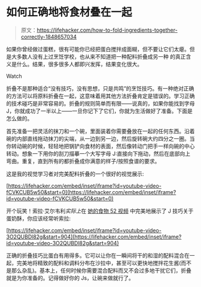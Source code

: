 # 如何正确地将食材叠在一起

> 原文：<https://lifehacker.com/how-to-fold-ingredients-together-correctly-1848657034>

如果你曾经做过蛋糕，很有可能你已经把蛋白搅拌成面糊，但不要让它们太瘪。但是大多数人没有上过烹饪学校，也从来不知道把一种配料折叠成另一种 的真正含义是什么。结果，很多很多人都即兴发挥，结果变化很大。

Watch

折叠不是那种适合“没有技巧，没有思想，只是共鸣”的烹饪技巧。有一种绝对正确的方法可以将原料折叠在一起，这意味着用其他方法折叠肯定是错误的。学习正确的技术碰巧是非常容易的。折叠的规则简单而有限——说真的，如果你能找到字母 J，你就成功了一半以上——一旦你记下了它们，你就为生活做好了准备。下面是怎么做的。

首先准备一把灵活的抹刀和一个碗，里面装着你需要叠放在一起的任何东西。沿着碗的内部直线拖动抹刀的尖端，从一边到另一边，然后旋转碗大约四分之一圈。当你转动碗的时候，轻轻地把锅铲向食材的表面，然后像转动门把手一样向碗的中心转动。想象一下用你的刮刀描摹一个大写字母 J:直接向下拖动，然后在底部向上弯曲。重复，直到所有的都折叠成你满意的样子/按照食谱的要求。

这是我的视觉学习者对完美配料折叠的一个很好的视觉展示:

 [https://lifehacker.com/embed/inset/iframe?id=youtube-video-fCVKCUB5w50&start=0](https://lifehacker.com/embed/inset/iframe?id=youtube-video-fCVKCUB5w50&start=0) 

开个玩笑！索拉·艾尔韦利*实际上*在 [她的食物 52 视频](https://www.youtube.com/watch?v=3O2QUBDl82g) 中完美地展示了 J 技巧关于蛋奶酥，你应该经常听索拉:

 [https://lifehacker.com/embed/inset/iframe?id=youtube-video-3O2QUBDl82g&start=904](https://lifehacker.com/embed/inset/iframe?id=youtube-video-3O2QUBDl82g&start=904) 

正确的折叠技巧比蛋白有用得多。它可以让你在一瞬间将干的和湿的配料混合在一起，完美地将精致的配料和调料分布在沙拉中，甚至可以更快地搅拌花生酱(而不是那么杂乱)。基本上，任何时候你需要混合配料而又不会过多地干扰它们，折叠就是为你准备的。记得做好你的 Js，让碗来做就行了。